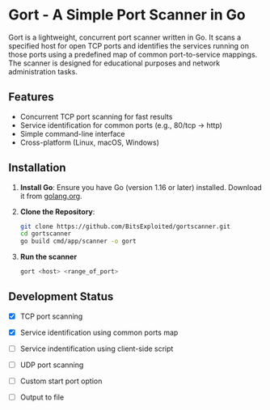 # Gort - A Simple Port Scanner in Go

Gort is a lightweight, concurrent port scanner written in Go. It scans a specified host for open TCP ports and identifies the services running on those ports using a predefined map of common port-to-service mappings. The scanner is designed for educational purposes and network administration tasks.

## Features
- Concurrent TCP port scanning for fast results
- Service identification for common ports (e.g., 80/tcp -> http)
- Simple command-line interface
- Cross-platform (Linux, macOS, Windows)

## Installation

1. **Install Go**: Ensure you have Go (version 1.16 or later) installed. Download it from [golang.org](https://golang.org/dl/).

2. **Clone the Repository**:
   ```bash
   git clone https://github.com/BitsExploited/gortscanner.git
   cd gortscanner
   go build cmd/app/scanner -o gort
   ```
3. **Run the scanner**
    ```bash
    gort <host> <range_of_port>
    ```
## Development Status

- [x] TCP port scanning
- [x] Service identification using common ports map
- [ ] Service indentification using client-side script
- [ ] UDP port scanning
- [ ] Custom start port option
- [ ] Output to file

